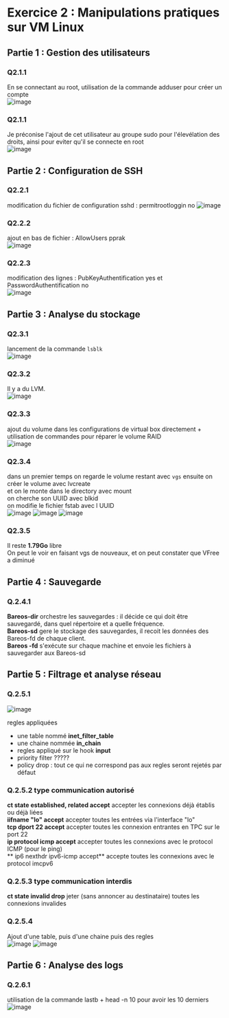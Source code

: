 # Exercice 2 : Manipulations pratiques sur VM Linux  

## Partie 1 : Gestion des utilisateurs  
### Q2.1.1  
En se connectant au root, utilisation de la commande adduser pour créer un compte   
![image](CaptureEcran/Exercice%202/Q.2.1.1.png)
### Q2.1.1  
Je préconise l'ajout de cet utilisateur au groupe sudo pour l'élevélation des droits, ainsi pour eviter qu'il se connecte en root  
![image](CaptureEcran/Exercice%202/Q.2.1.2.png)


## Partie 2 : Configuration de SSH  
### Q2.2.1  
modification du fichier de configuration sshd : permitrootloggin no 
![image](CaptureEcran/Exercice%202/Q.2.2.1.png)
### Q2.2.2  
ajout en bas de fichier : AllowUsers pprak  
![image](CaptureEcran/Exercice%202/Q.2.2.2.png)
### Q2.2.3  
modification des lignes : PubKeyAuthentification yes et PasswordAuthentification no   
![image](CaptureEcran/Exercice%202/Q.2.2.3.png)


## Partie 3 : Analyse du stockage  
### Q2.3.1  
lancement de la commande `lsblk`  
![image](CaptureEcran/Exercice%202/Q.2.3.1.png)
### Q2.3.2  
Il y a du LVM.  
![image](CaptureEcran/Exercice%202/Q.2.3.2.png)
### Q2.3.3  
ajout du volume dans les configurations de virtual box directement + utilisation de commandes pour réparer le volume RAID  
![image](CaptureEcran/Exercice%202/Q.2.3.3.png)
### Q2.3.4  
dans un premier temps on regarde le volume restant avec `vgs` 
ensuite on créer le volume avec lvcreate  
et on le monte dans le directory avec mount    
on cherche son UUID avec blkid   
on modifie le fichier fstab avec l UUID  
![image](CaptureEcran/Exercice%202/Q.2.3.4.png)
![image](CaptureEcran/Exercice%202/Q.2.3.4-1.png)
![image](CaptureEcran/Exercice%202/Q.2.3.4-2.png)
### Q2.3.5  
Il reste **1.79Go** libre  
On peut le voir en faisant vgs de nouveaux, et on peut constater que VFree a diminué  

## Partie 4 : Sauvegarde  
### Q.2.4.1  
**Bareos-dir** orchestre les sauvegardes : il décide ce qui doit être sauvegardé, dans quel répertoire et a quelle fréquence.  
**Bareos-sd** gere le stockage des sauvegardes, il recoit les données des Bareos-fd de chaque client.   
**Bareos -fd** s'exécute sur chaque machine et envoie les fichiers à sauvegarder aux Bareos-sd   

## Partie 5 : Filtrage et analyse réseau  
### Q.2.5.1  
![image](CaptureEcran/Exercice%202/Q.2.5.1.png)

regles appliquées   
- une table nommé **inet_filter_table**  
- une chaine nommée **in_chain**  
- regles appliqué sur le hook **input**  
- priority filter ?????  
- policy drop : tout ce qui ne correspond pas aux regles seront rejetés par défaut  
### Q.2.5.2 type communication autorisé   
**ct state established, related accept** accepter les connexions déjà établis ou déjà liées  
**iifname "lo" accept** accepter toutes les entrées via l'interface "lo"  
**tcp dport 22 accept** accepter toutes les connexion entrantes en TPC sur le port 22   
**ip protocol icmp accept** accepter toutes les connexions avec le protocol ICMP (pour le ping)   
** ip6 nexthdr ipv6-icmp accept** accepte toutes les connexions avec le protocol imcpv6  
### Q.2.5.3 type communication interdis  
**ct state invalid drop** jeter (sans annoncer au destinataire) toutes les connexions invalides  
### Q.2.5.4  
Ajout d'une table, puis d'une chaine puis des regles  
![image](CaptureEcran/Exercice%202/Q.2.5.4-1.png)
![image](CaptureEcran/Exercice%202/Q.2.5.4-2.png)


## Partie 6 : Analyse des logs  
### Q.2.6.1  
utilisation de la commande lastb  + head -n 10 pour avoir les 10 derniers  
![image](CaptureEcran/Exercice%202/Q.2.6.1.png)


